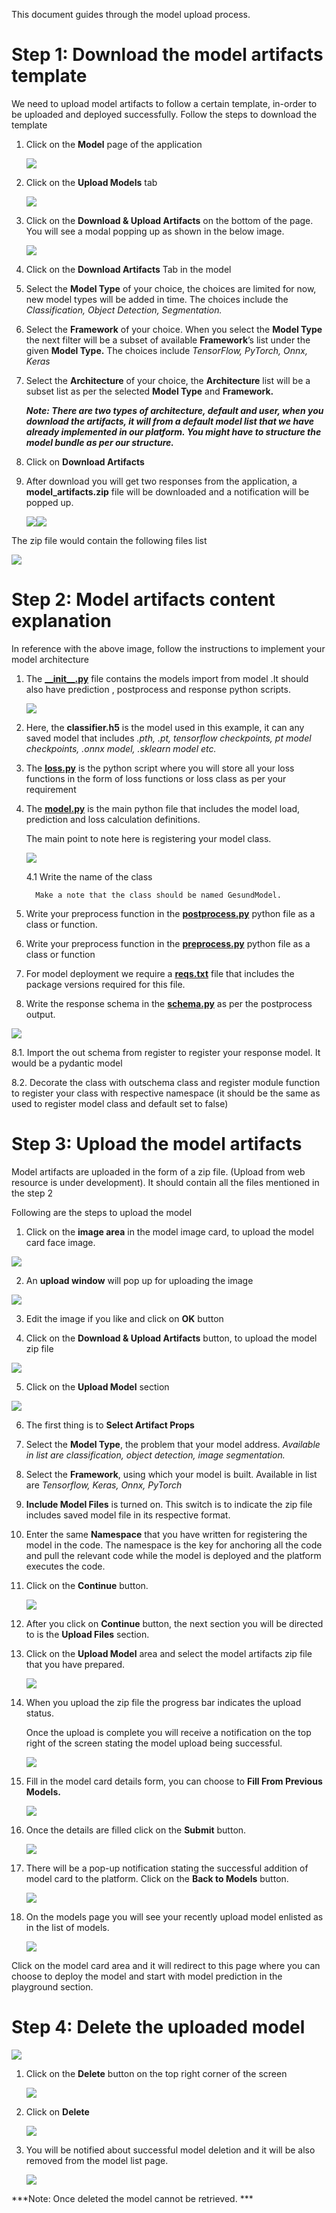 ﻿This document guides through the model upload process.
# Step 1: Download the model artifacts template

We need to upload model artifacts to follow a certain template, in-order to be uploaded and deployed successfully. Follow the steps to download the template

1. Click on the **Model** page of the application


    ![](imgs/Aspose.Words.8f71bfe1-5ddf-4bba-8ce0-2a1ef39fd4e0.001.png)

2. Click on the **Upload Models** tab

    ![](imgs/Aspose.Words.8f71bfe1-5ddf-4bba-8ce0-2a1ef39fd4e0.002.png)

3. Click on the **Download & Upload Artifacts** on the bottom of the page. You will see a modal popping up as shown in the below image.

    ![](imgs/Aspose.Words.8f71bfe1-5ddf-4bba-8ce0-2a1ef39fd4e0.003.png)

4. Click on the **Download Artifacts** Tab in the model

5. Select the **Model Type** of your choice, the choices are limited for now, new model types will be added in time. The choices include the *Classification, Object Detection, Segmentation.*

6. Select the **Framework** of your choice. When you select the **Model Type** the next filter will be a subset of available **Framework**’s list under the given **Model Type.** The choices include *TensorFlow, PyTorch, Onnx, Keras*

7. Select the **Architecture** of your choice, the **Architecture** list will be a subset list as per the selected **Model Type** and **Framework.** 

    ***Note: There are two types of architecture, default and user, when you download the artifacts, it will from a default model list that we have already implemented in our platform. You might have to structure the model bundle as per our structure.***

8. Click on **Download Artifacts**

9. After download you will get two responses from the application, a **model\_artifacts.zip** file will be downloaded and a notification will be popped up.

    ![](imgs/Aspose.Words.8f71bfe1-5ddf-4bba-8ce0-2a1ef39fd4e0.004.png)![](imgs/Aspose.Words.8f71bfe1-5ddf-4bba-8ce0-2a1ef39fd4e0.005.png)


The zip file would contain the following files list

![](imgs/Aspose.Words.8f71bfe1-5ddf-4bba-8ce0-2a1ef39fd4e0.006.png)

# Step 2: Model artifacts content explanation

In reference with the above image, follow the instructions to implement your model architecture

1. The [**\_\_init\_\_.py**](artifacts/__init__.py) file contains the models import from model .It should also have prediction , postprocess and response python scripts.

    ![](imgs/Aspose.Words.8f71bfe1-5ddf-4bba-8ce0-2a1ef39fd4e0.007.png)

2. Here, the **classifier.h5** is the model used in this example, it can any saved model that includes *.pth, .pt, tensorflow checkpoints, pt model checkpoints, .onnx model, .sklearn model etc.*

3. The [**loss.py**](artifacts/loss.py) is the python script where you will store all your loss functions in the form of loss functions or loss class as per your requirement

4. The [**model.py**](artifacts/model.py) is the main python file that includes the model load, prediction and loss calculation definitions. 

    The main point to note here is registering your model class.

    ![](imgs/Aspose.Words.8f71bfe1-5ddf-4bba-8ce0-2a1ef39fd4e0.008.png)


    4.1 Write the name of the class 
        
         Make a note that the class should be named GesundModel.



5. Write your preprocess function in the [**postprocess.py**](artifacts/postprocess.py) python file as a class or function.

6. Write your preprocess function in the [**preprocess.py**](artifacts/preprocess.py) python file as a class or function

7. For model deployment we require a [**reqs.txt**](artifacts/reqs.txt) file that includes the package versions required for this file.

8. Write the response schema in the [**schema.py**](artifacts/schema.py) as per the postprocess output.

![](imgs/Aspose.Words.8f71bfe1-5ddf-4bba-8ce0-2a1ef39fd4e0.009.png)

8.1. Import the out schema from register to register your response model. It would be a pydantic model

8.2. Decorate the class with outschema class and register module function to register your class with respective namespace (it should be the same as used to register model class and default set to false)

# Step 3: Upload the model artifacts

Model artifacts are uploaded in the form of a zip file. (Upload from web resource is under development). It should contain all the files mentioned in the step 2

Following are the steps to upload the model

1. Click on the **image area** in the model image card, to upload the model card face image.

![](imgs/Aspose.Words.8f71bfe1-5ddf-4bba-8ce0-2a1ef39fd4e0.010.png)

2. An **upload window** will pop up for uploading the image

![](imgs/Aspose.Words.8f71bfe1-5ddf-4bba-8ce0-2a1ef39fd4e0.011.png)

3. Edit the image if you like and click on **OK** button

[](imgs/Aspose.Words.8f71bfe1-5ddf-4bba-8ce0-2a1ef39fd4e0.012.png)

4. Click on the **Download & Upload Artifacts** button, to upload the model zip file

![](imgs/Aspose.Words.8f71bfe1-5ddf-4bba-8ce0-2a1ef39fd4e0.013.png)

5. Click on the **Upload Model** section

![](imgs/Aspose.Words.8f71bfe1-5ddf-4bba-8ce0-2a1ef39fd4e0.014.png)

6. The first thing is to **Select Artifact Props** 

7. Select the **Model Type**, the problem that your model address. *Available in list are classification, object detection, image segmentation.*

8. Select the **Framework**, using which your model is built. Available in list are *Tensorflow, Keras, Onnx, PyTorch*

9. **Include Model Files** is turned on. This switch is to indicate the zip file includes saved model file in its respective format.

10. Enter the same **Namespace** that you have written for registering the model in the code. The namespace is the key for anchoring all the code and pull the relevant code while the model is deployed and the platform executes the code.

11. Click on the **Continue** button.

    ![](imgs/Aspose.Words.8f71bfe1-5ddf-4bba-8ce0-2a1ef39fd4e0.015.png)

12. After you click on **Continue** button, the next section you will be directed to is the **Upload Files** section.

13. Click on the **Upload Model** area and select the model artifacts zip file that you have prepared.

    ![](imgs/Aspose.Words.8f71bfe1-5ddf-4bba-8ce0-2a1ef39fd4e0.016.png)

14. When you upload the zip file the progress bar indicates the upload status.

    Once the upload is complete you will receive a notification on the top right of the screen stating the model upload being successful.

    ![](imgs/Aspose.Words.8f71bfe1-5ddf-4bba-8ce0-2a1ef39fd4e0.017.png)

15. Fill in the model card details form, you can choose to **Fill From Previous Models.** 

    ![](imgs/Aspose.Words.8f71bfe1-5ddf-4bba-8ce0-2a1ef39fd4e0.018.png)

16. Once the details are filled click on the **Submit** button.

    ![](imgs/Aspose.Words.8f71bfe1-5ddf-4bba-8ce0-2a1ef39fd4e0.019.png)

17. There will be a pop-up notification stating the successful addition of model card to the platform. Click on the **Back to Models** button.

    ![](imgs/Aspose.Words.8f71bfe1-5ddf-4bba-8ce0-2a1ef39fd4e0.020.png)

18. On the models page you will see your recently upload model enlisted as in the list of models.

    ![](imgs/Aspose.Words.8f71bfe1-5ddf-4bba-8ce0-2a1ef39fd4e0.021.png)

Click on the model card area and it will redirect to this page where you can choose to deploy the model and start with model prediction in the playground section.

# Step 4: Delete the uploaded model


![](imgs/abc1.png)

1. Click on the **Delete** button on the top right corner of the screen

    ![](imgs/abc2.png)


2. Click on **Delete**


    ![](imgs/abc3.png)



3. You will be notified about successful model deletion and it will be also removed from the model list page.


    ![](imgs/abc4.png)


***Note: Once deleted the model cannot be retrieved. ***
